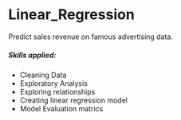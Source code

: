 # Linear_Regression 
Predict sales revenue on famous advertising data.

##### Skills applied:
- Cleaning Data
- Exploratory Analysis
- Exploring relationships
- Creating linear regression model
- Model Evaluation matrics
